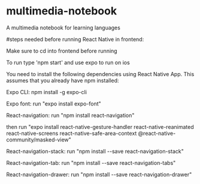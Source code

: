 # multimedia-notebook
A multimedia notebook for learning languages


#steps needed before running React Native in frontend:

Make sure to cd into frontend before running

To run type 'npm start' and use expo to run on ios 


You need to install the following dependencies using React Native App. This assumes that you already have npm installed:

Expo CLI: npm install -g expo-cli

Expo font: run "expo install expo-font"

React-navigation: run "npm install react-navigation"

then run 
"expo install react-native-gesture-handler react-native-reanimated react-native-screens react-native-safe-area-context @react-native-community/masked-view"

React-navigation-stack: run "npm install --save react-navigation-stack"

React-navigation-tab: run "npm install --save react-navigation-tabs"

React-navigation-drawer: run "npm install --save react-navigation-drawer"
